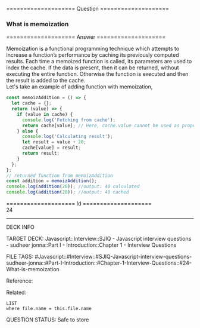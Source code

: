 ==================== Question ====================  

### What is memoization  

==================== Answer ====================  

Memoization is a functional programming technique which attempts to increase a
function’s performance by caching its previously computed results. Each time a
memoized function is called, its parameters are used to index the cache. If the
data is present, then it can be returned, without executing the entire function.
Otherwise the function is executed and then the result is added to the cache.  
Let's take an example of adding function with memoization,

```javascript
const memoizAddition = () => {
  let cache = {};
  return (value) => {
    if (value in cache) {
      console.log('Fetching from cache');
      return cache[value]; // Here, cache.value cannot be used as property name starts with the number which is not a valid JavaScript  identifier. Hence, can only be accessed using the square bracket notation.
    } else {
      console.log('Calculating result');
      let result = value + 20;
      cache[value] = result;
      return result;
    }
  };
};
// returned function from memoizAddition
const addition = memoizAddition();
console.log(addition(20)); //output: 40 calculated
console.log(addition(20)); //output: 40 cached
```

==================== Id ====================  
24
<!--ID: 1707879844100-->

---

DECK INFO

TARGET DECK: Javascript::Interview::SJIQ - Javascript interview questions - sudheer jonna::Part I - Introduction::Chapter 1 - Interview Questions

FILE TAGS: #Javascript::#Interview::#SJIQ-Javascript-interview-questions-sudheer-jonna::#Part-I-Introduction::#Chapter-1-Interview-Questions::#24-What-is-memoization

Reference:

Related:

```dataview
LIST
where file.name = this.file.name
```
QUESTION STATUS: Safe to store
